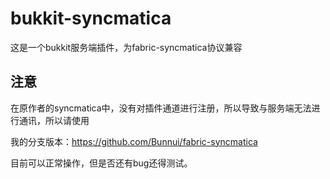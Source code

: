 # bukkit-syncmatica
这是一个bukkit服务端插件，为fabric-syncmatica协议兼容

## 注意

在原作者的syncmatica中，没有对插件通道进行注册，所以导致与服务端无法进行通讯，所以请使用

我的分支版本：https://github.com/Bunnui/fabric-syncmatica

目前可以正常操作，但是否还有bug还得测试。
